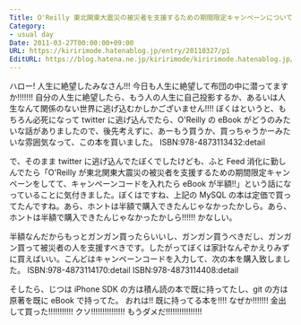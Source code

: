 ```yaml
---
Title: O'Reilly 東北関東大震災の被災者を支援するための期間限定キャンペーンについて
Category:
- usual day
Date: 2011-03-27T00:00:00+09:00
URL: https://kiririmode.hatenablog.jp/entry/20110327/p1
EditURL: https://blog.hatena.ne.jp/kiririmode/kiririmode.hatenablog.jp/atom/entry/8454420450078211139
---
```



ハロー! 人生に絶望したみなさん!!! 今日も人生に絶望して布団の中に潜ってますか!!!!!!!
自分の人生に絶望したら、もう人の人生に自己投影するか、あるいは人生なんて関係のない世界に逃げ込むかしかございません!!!! ぼくはというと、もちろん必死になって twitter に逃げ込んでたら、O'Reilly の eBook がどうのみたいな話がありましたので、後先考えずに、あーもう買うか、買っちゃうかーみたいな雰囲気なって、この本を買いました。
ISBN:978-4873113432:detail

で、そのまま twitter に逃げ込んでたぼくでしたけども、ふと Feed 消化に勤しんでたら「O'Reilly が東北関東大震災の被災者を支援するための期間限定キャンペーンをしてて、キャンペーンコードを入れたら eBook が半額!!」という話になっていることに気付きました。ぼくはですね、上記の MySQL の本は定価で買ってたんですね。あら、ホントは半額で購入できたんじゃなかったかしら。あら、ホントは半額で購入できたんじゃなかったかしら!!!!!! かなしい。

半額なんだからもっとガンガン買ったらいいし、ガンガン買うべきだし、ガンガン買って被災者の人を支援すべきです。したがってぼくは家計なんぞかえりみずに買えばいい。こんどはキャンペーンコードを入力して、次の本を購入致しました。
ISBN:978-4873114170:detail
ISBN:978-4873114408:detail

そしたら、じつは iPhone SDK の方は積ん読の本で既に持ってたし、git の方は原著を既に eBook で持ってた。
おれは!! 既に持ってる本を!!!! なぜか!!!!!!! 金出して買った!!!!!!!!!!! クソ!!!!!!!!!!!!!!! もうダメだ!!!!!!!!!!!!!!!!
